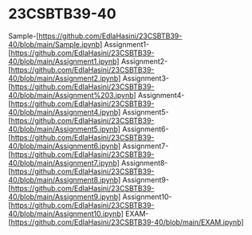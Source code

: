 # 23CSBTB39-40
Sample-[https://github.com/EdlaHasini/23CSBTB39-40/blob/main/Sample.ipynb]
Assignment1-[https://github.com/EdlaHasini/23CSBTB39-40/blob/main/Assignment1.ipynb]
Assignment2-[https://github.com/EdlaHasini/23CSBTB39-40/blob/main/Assignment2.ipynb]
Assignment3-[https://github.com/EdlaHasini/23CSBTB39-40/blob/main/Assignment%203.ipynb]
Assignment4-[https://github.com/EdlaHasini/23CSBTB39-40/blob/main/Assignment4.ipynb]
Assignment5-[https://github.com/EdlaHasini/23CSBTB39-40/blob/main/Assignment5.ipynb]
Assignment6-[https://github.com/EdlaHasini/23CSBTB39-40/blob/main/Assignment6.ipynb]
Assignment7-[https://github.com/EdlaHasini/23CSBTB39-40/blob/main/Assignment7.ipynb]
Assignment8-[https://github.com/EdlaHasini/23CSBTB39-40/blob/main/Assignment8.ipynb]
Assignment9-[https://github.com/EdlaHasini/23CSBTB39-40/blob/main/Assignment9.ipynb]
Assignment10-[https://github.com/EdlaHasini/23CSBTB39-40/blob/main/Assignment10.ipynb]
EXAM-[https://github.com/EdlaHasini/23CSBTB39-40/blob/main/EXAM.ipynb]
